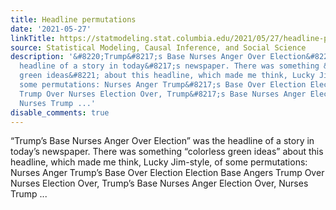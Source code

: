 ```yaml
---
title: Headline permutations
date: '2021-05-27'
linkTitle: https://statmodeling.stat.columbia.edu/2021/05/27/headline-permutations/
source: Statistical Modeling, Causal Inference, and Social Science
description: '&#8220;Trump&#8217;s Base Nurses Anger Over Election&#8221; was the
  headline of a story in today&#8217;s newspaper. There was something &#8220;colorless
  green ideas&#8221; about this headline, which made me think, Lucky Jim-style, of
  some permutations: Nurses Anger Trump&#8217;s Base Over Election Election Base Angers
  Trump Over Nurses Election Over, Trump&#8217;s Base Nurses Anger Election Over,
  Nurses Trump ...'
disable_comments: true
---
```

&#8220;Trump&#8217;s Base Nurses Anger Over Election&#8221; was the headline of a story in today&#8217;s newspaper. There was something &#8220;colorless green ideas&#8221; about this headline, which made me think, Lucky Jim-style, of some permutations: Nurses Anger Trump&#8217;s Base Over Election Election Base Angers Trump Over Nurses Election Over, Trump&#8217;s Base Nurses Anger Election Over, Nurses Trump ...